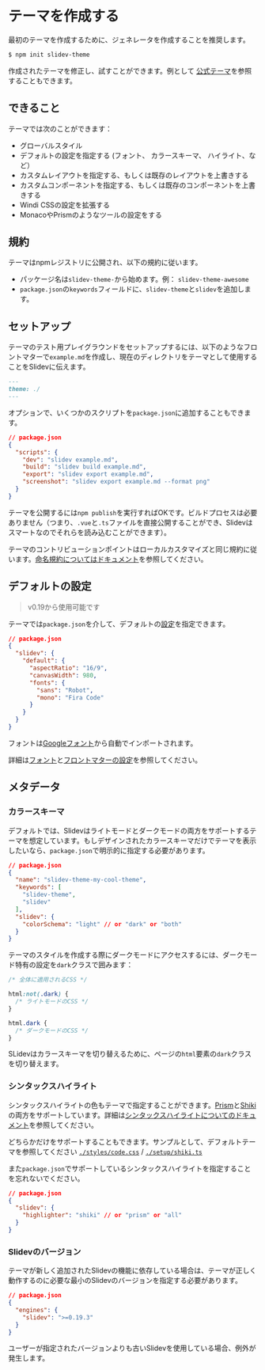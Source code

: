 # テーマを作成する

最初のテーマを作成するために、ジェネレータを作成することを推奨します。

```bash
$ npm init slidev-theme
```

作成されたテーマを修正し、試すことができます。例として [公式テーマ](/themes/gallery)を参照することもできます。

## できること

テーマでは次のことができます：

- グローバルスタイル
- デフォルトの設定を指定する (フォント、 カラースキーマ、 ハイライト、など）
- カスタムレイアウトを指定する、もしくは既存のレイアウトを上書きする
- カスタムコンポーネントを指定する、もしくは既存のコンポーネントを上書きする
- Windi CSSの設定を拡張する
- MonacoやPrismのようなツールの設定をする

## 規約

テーマはnpmレジストリに公開され、以下の規約に従います。

- パッケージ名は`slidev-theme-`から始めます。例： `slidev-theme-awesome`
- `package.json`の`keywords`フィールドに、`slidev-theme`と`slidev`を追加します。

## セットアップ

テーマのテスト用プレイグラウンドをセットアップするには、以下のようなフロントマターで`example.md`を作成し、現在のディレクトリをテーマとして使用することをSlidevに伝えます。

```md
---
theme: ./
---
```

オプションで、いくつかのスクリプトを`package.json`に追加することもできます。

```json
// package.json
{
  "scripts": {
    "dev": "slidev example.md",
    "build": "slidev build example.md",
    "export": "slidev export example.md",
    "screenshot": "slidev export example.md --format png"
  }
}
```

テーマを公開するには`npm publish`を実行すればOKです。ビルドプロセスは必要ありません（つまり、`.vue`と`.ts`ファイルを直接公開することができ、Slidevはスマートなのでそれらを読み込むことができます）。

テーマのコントリビューションポイントはローカルカスタマイズと同じ規約に従います。[命名規約についてはドキュメント](/custom/)を参照してください。

## デフォルトの設定

> v0.19から使用可能です

テーマでは`package.json`を介して、デフォルトの[設定](/custom/#フロントマターの設定)を指定できます。

```json
// package.json
{
  "slidev": {
    "default": {
      "aspectRatio": "16/9",
      "canvasWidth": 980,
      "fonts": {
        "sans": "Robot",
        "mono": "Fira Code"
      }
    }
  }
}
```

フォントは[Googleフォント](https://fonts.google.com/)から自動でインポートされます。

詳細は[フォント](/custom/fonts)と[フロントマターの設定](/custom/#frontmatter-configures)を参照してください。

## メタデータ

### カラースキーマ

デフォルトでは、Slidevはライトモードとダークモードの両方をサポートするテーマを想定しています。もしデザインされたカラースキーマだけでテーマを表示したいなら、`package.json`で明示的に指定する必要があります。

```json
// package.json
{
  "name": "slidev-theme-my-cool-theme",
  "keywords": [
    "slidev-theme",
    "slidev"
  ],
  "slidev": {
    "colorSchema": "light" // or "dark" or "both"
  }
}
```

テーマのスタイルを作成する際にダークモードにアクセスするには、ダークモード特有の設定を`dark`クラスで囲みます：

```css
/* 全体に適用されるCSS */

html:not(.dark) {
  /* ライトモードのCSS */
}

html.dark {
  /* ダークモードのCSS */
}
```

SLidevはカラースキーマを切り替えるために、ページの`html`要素の`dark`クラスを切り替えます。

### シンタックスハイライト

シンタックスハイライトの色もテーマで指定することができます。[Prism](https://prismjs.com/)と[Shiki](https://github.com/shikijs/shiki)の両方をサポートしています。詳細は[シンタックスハイライトについてのドキュメント](/custom/highlighters)を参照してください。

どちらかだけをサポートすることもできます。サンプルとして、デフォルトテーマを参照してください [`./styles/code.css`](https://github.com/slidevjs/slidev/blob/main/packages/create-theme/template/styles/code.css) / [`./setup/shiki.ts`](https://github.com/slidevjs/slidev/blob/main/packages/create-theme/template/setup/shiki.ts) 

また`package.json`でサポートしているシンタックスハイライトを指定することを忘れないでください。

```json
// package.json
{
  "slidev": {
    "highlighter": "shiki" // or "prism" or "all"
  }
}
```

### Slidevのバージョン

テーマが新しく追加されたSlidevの機能に依存している場合は、テーマが正しく動作するのに必要な最小のSlidevのバージョンを指定する必要があります。

```json
// package.json
{
  "engines": {
    "slidev": ">=0.19.3"
  }
}
```

ユーザーが指定されたバージョンよりも古いSlidevを使用している場合、例外が発生します。
